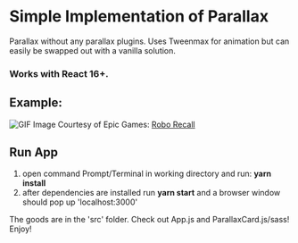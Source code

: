 # Simple Implementation of Parallax

Parallax without any parallax plugins. Uses Tweenmax for animation but can easily be swapped out with a vanilla solution.

### Works with React 16+.

## Example:
![GIF](https://github.com/jansmolders86/react-vanilla-parallax/blob/master/public/images/preview.gif?raw=true)
Image Courtesy of Epic Games: [Robo Recall](https://epicgames.com/roborecall)

## Run App
1. open command Prompt/Terminal in working directory and run: __yarn install__
2. after dependencies are installed run __yarn start__ and a browser window should pop up 'localhost:3000'

The goods are in the 'src' folder. Check out  App.js and ParallaxCard.js/sass! Enjoy!

